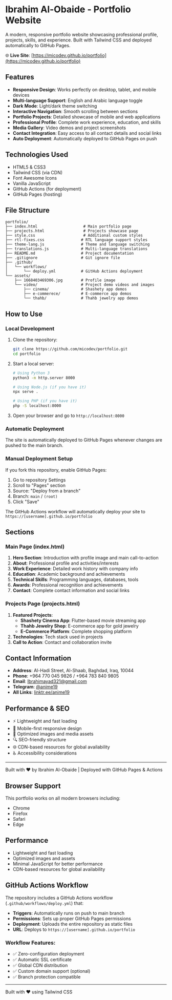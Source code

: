 # Ibrahim Al-Obaide - Portfolio Website

A modern, responsive portfolio website showcasing professional profile, projects, skills, and experience. Built with Tailwind CSS and deployed automatically to GitHub Pages.

🌐 **Live Site**: [https://micodev.github.io/portfolio](https://micodev.github.io/portfolio)

## Features

- **Responsive Design**: Works perfectly on desktop, tablet, and mobile devices
- **Multi-language Support**: English and Arabic language toggle
- **Dark Mode**: Light/dark theme switching
- **Interactive Navigation**: Smooth scrolling between sections  
- **Portfolio Projects**: Detailed showcase of mobile and web applications
- **Professional Profile**: Complete work experience, education, and skills
- **Media Gallery**: Video demos and project screenshots
- **Contact Integration**: Easy access to all contact details and social links
- **Auto Deployment**: Automatically deployed to GitHub Pages on push

## Technologies Used

- HTML5 & CSS3
- Tailwind CSS (via CDN)
- Font Awesome Icons
- Vanilla JavaScript
- GitHub Actions (for deployment)
- GitHub Pages (hosting)

## File Structure

```
portfolio/
├── index.html                    # Main portfolio page
├── projects.html                 # Projects showcase page
├── style.css                     # Additional custom styles
├── rtl-fixes.css                # RTL language support styles
├── theme-lang.js                # Theme and language switching
├── translations.js              # Multi-language translations
├── README.md                    # Project documentation
├── .gitignore                   # Git ignore file
├── .github/
│   └── workflows/
│       └── deploy.yml           # GitHub Actions deployment
└── assets/
    ├── 1668403469306.jpg        # Profile image
    └── video/                   # Project demo videos and images
        ├── cinema/              # Shashety app demos
        ├── e-commerece/         # E-commerce app demos
        └── thahb/               # Thahb jewelry app demos
```

## How to Use

### Local Development
1. Clone the repository:
   ```bash
   git clone https://github.com/micodev/portfolio.git
   cd portfolio
   ```

2. Start a local server:
   ```bash
   # Using Python 3
   python3 -m http.server 8000
   
   # Using Node.js (if you have it)
   npx serve .
   
   # Using PHP (if you have it)
   php -S localhost:8000
   ```

3. Open your browser and go to `http://localhost:8000`

### Automatic Deployment
The site is automatically deployed to GitHub Pages whenever changes are pushed to the main branch.

### Manual Deployment Setup
If you fork this repository, enable GitHub Pages:
1. Go to repository Settings
2. Scroll to "Pages" section  
3. Source: "Deploy from a branch"
4. Branch: `main` / `(root)`
5. Click "Save"

The GitHub Actions workflow will automatically deploy your site to `https://[username].github.io/portfolio`

## Sections

### Main Page (index.html)
1. **Hero Section**: Introduction with profile image and main call-to-action
2. **About**: Professional profile and activities/interests  
3. **Work Experience**: Detailed work history with company info
4. **Education**: Academic background and achievements
5. **Technical Skills**: Programming languages, databases, tools
6. **Awards**: Professional recognition and achievements
7. **Contact**: Complete contact information and social links

### Projects Page (projects.html)
1. **Featured Projects**: 
   - **Shashety Cinema App**: Flutter-based movie streaming app
   - **Thahb Jewelry Shop**: E-commerce app for gold jewelry
   - **E-Commerce Platform**: Complete shopping platform
2. **Technologies**: Tech stack used in projects
3. **Call to Action**: Contact and collaboration invite

## Contact Information

- **Address**: Al-Hadi Street, Al-Shaab, Baghdad, Iraq, 10044
- **Phone**: +964 770 045 9826 / +964 783 840 9805
- **Email**: Ibrahimayad321@gmail.com
- **Telegram**: [@anime19](https://t.me/anime19)
- **All Links**: [linktr.ee/anime19](https://linktr.ee/anime19)

## Performance & SEO

- ⚡ Lightweight and fast loading
- 📱 Mobile-first responsive design  
- 🎨 Optimized images and media assets
- 🔍 SEO-friendly structure
- 🌐 CDN-based resources for global availability
- ♿ Accessibility considerations

---

Built with ❤️ by Ibrahim Al-Obaide | Deployed with GitHub Pages & Actions

## Browser Support

This portfolio works on all modern browsers including:
- Chrome
- Firefox
- Safari
- Edge

## Performance

- Lightweight and fast loading
- Optimized images and assets
- Minimal JavaScript for better performance
- CDN-based resources for global availability

## GitHub Actions Workflow

The repository includes a GitHub Actions workflow (`.github/workflows/deploy.yml`) that:

- **Triggers**: Automatically runs on push to main branch
- **Permissions**: Sets up proper GitHub Pages permissions
- **Deployment**: Uploads the entire repository as static files
- **URL**: Deploys to `https://[username].github.io/portfolio`

### Workflow Features:
- ✅ Zero-configuration deployment
- ✅ Automatic SSL certificate
- ✅ Global CDN distribution
- ✅ Custom domain support (optional)
- ✅ Branch protection compatible

---

Built with ❤️ using Tailwind CSS